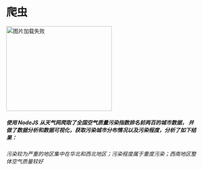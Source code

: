 # 爬虫
<img src="https://github.com/xiaoshiziha/-NodeJS-web-crawler/blob/master/pachong.png" width="280" height="225" alt="图片加载失败"/>
<h5>使用 NodeJS 从天气网爬取了全国空气质量污染指数排名前两百的城市数据， 并做了数据分析和数据可视化，获取污染城市分布情况以及污染程度，分析了如下结果：
<h5/>
<h6>污染较为严重的地区集中在华北和西北地区；污染程度属于重度污染；西南地区整体空气质量较好<h6/>

